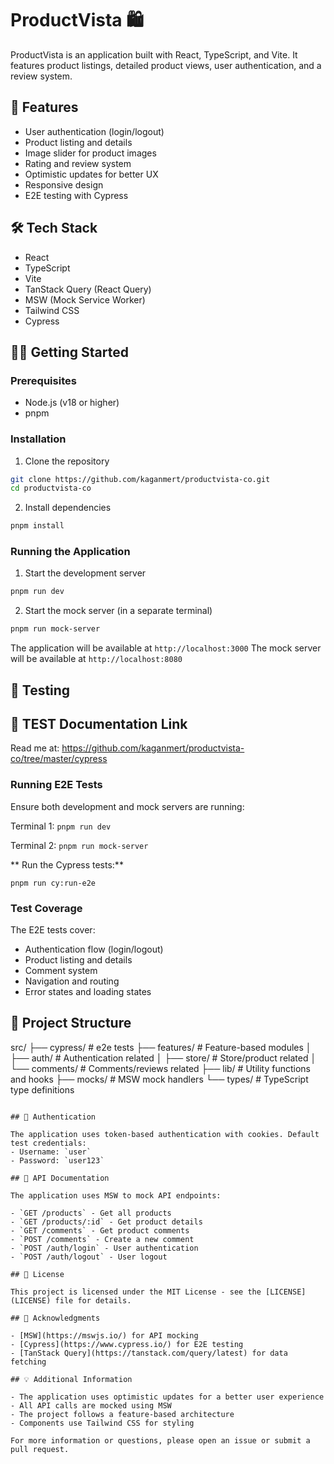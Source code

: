 # ProductVista 🛍️

ProductVista is an application built with React, TypeScript, and Vite. It features product listings, detailed product views, user authentication, and a review system.

## 🚀 Features

- User authentication (login/logout)
- Product listing and details
- Image slider for product images
- Rating and review system
- Optimistic updates for better UX
- Responsive design
- E2E testing with Cypress

## 🛠️ Tech Stack

- React
- TypeScript
- Vite
- TanStack Query (React Query)
- MSW (Mock Service Worker)
- Tailwind CSS
- Cypress

## 🏃‍♂️ Getting Started

### Prerequisites

- Node.js (v18 or higher)
- pnpm

### Installation

1. Clone the repository

```bash
git clone https://github.com/kaganmert/productvista-co.git
cd productvista-co
```

2. Install dependencies

```bash
pnpm install
```

### Running the Application

1. Start the development server

```bash
pnpm run dev
```

2. Start the mock server (in a separate terminal)

```bash
pnpm run mock-server
```

The application will be available at `http://localhost:3000`
The mock server will be available at `http://localhost:8080`

## 🧪 Testing

## 📝 TEST Documentation Link

Read me at:
https://github.com/kaganmert/productvista-co/tree/master/cypress

### Running E2E Tests

Ensure both development and mock servers are running:

Terminal 1:
`pnpm run dev`

Terminal 2:
`pnpm run mock-server`

** Run the Cypress tests:**

`pnpm run cy:run-e2e`

### Test Coverage

The E2E tests cover:

- Authentication flow (login/logout)
- Product listing and details
- Comment system
- Navigation and routing
- Error states and loading states

## 📁 Project Structure

src/
├── cypress/ # e2e tests
├── features/ # Feature-based modules
│ ├── auth/ # Authentication related
│ ├── store/ # Store/product related
│ └── comments/ # Comments/reviews related
├── lib/ # Utility functions and hooks
├── mocks/ # MSW mock handlers
└── types/ # TypeScript type definitions

```

## 🔑 Authentication

The application uses token-based authentication with cookies. Default test credentials:
- Username: `user`
- Password: `user123`

## 📝 API Documentation

The application uses MSW to mock API endpoints:

- `GET /products` - Get all products
- `GET /products/:id` - Get product details
- `GET /comments` - Get product comments
- `POST /comments` - Create a new comment
- `POST /auth/login` - User authentication
- `POST /auth/logout` - User logout

## 📜 License

This project is licensed under the MIT License - see the [LICENSE](LICENSE) file for details.

## 🙏 Acknowledgments

- [MSW](https://mswjs.io/) for API mocking
- [Cypress](https://www.cypress.io/) for E2E testing
- [TanStack Query](https://tanstack.com/query/latest) for data fetching

## 💡 Additional Information

- The application uses optimistic updates for a better user experience
- All API calls are mocked using MSW
- The project follows a feature-based architecture
- Components use Tailwind CSS for styling

For more information or questions, please open an issue or submit a pull request.
```
